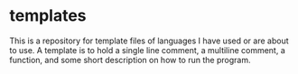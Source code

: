 # templates
 This is a repository for template files of languages I have used or are about to use. A template is to hold a single line comment, a multiline comment, a function, and some short description on how to run the program.
